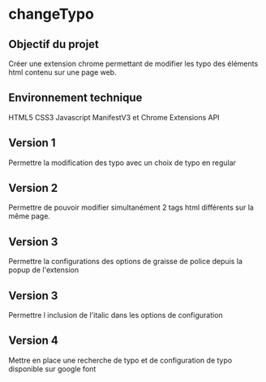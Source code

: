 # changeTypo

## Objectif du projet

Créer une extension chrome permettant de modifier les typo des éléments html contenu sur une page web.

## Environnement technique

HTML5 CSS3 Javascript ManifestV3 et Chrome Extensions API

## Version 1

Permettre la modification des typo avec un choix de typo en regular

## Version 2

Permettre de pouvoir modifier simultanément 2 tags html différents sur la même page.

## Version 3

Permettre la configurations des options de graisse de police depuis la popup de l'extension

## Version 3

Permettre l inclusion de l'italic dans les options de configuration

## Version 4

Mettre en place une recherche de typo et de configuration de typo disponible sur google font
